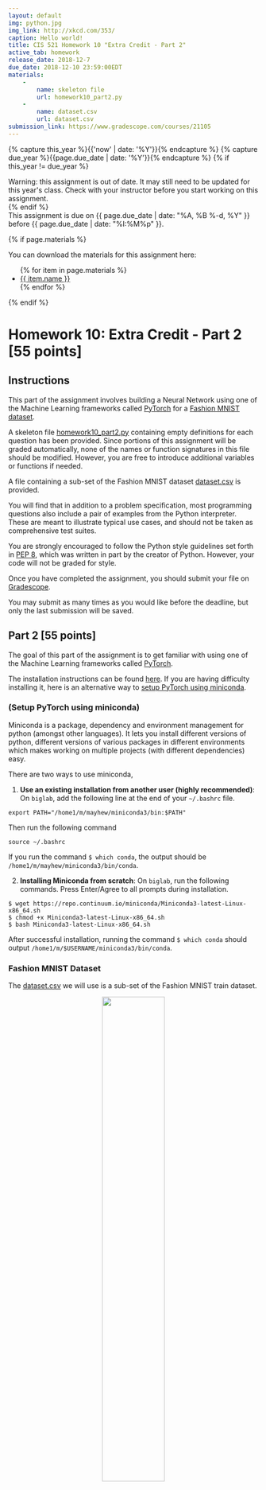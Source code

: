 ```yaml
---
layout: default
img: python.jpg
img_link: http://xkcd.com/353/
caption: Hello world!
title: CIS 521 Homework 10 "Extra Credit - Part 2"
active_tab: homework
release_date: 2018-12-7
due_date: 2018-12-10 23:59:00EDT
materials:
    - 
        name: skeleton file
        url: homework10_part2.py 
    - 
        name: dataset.csv
        url: dataset.csv 
submission_link: https://www.gradescope.com/courses/21105
---
```


<!-- Check whether the assignment is up to date -->
{% capture this_year %}{{'now' | date: '%Y'}}{% endcapture %}
{% capture due_year %}{{page.due_date | date: '%Y'}}{% endcapture %}
{% if this_year != due_year %} 
<div class="alert alert-danger">
Warning: this assignment is out of date.  It may still need to be updated for this year's class.  Check with your instructor before you start working on this assignment.
</div>
{% endif %}
<!-- End of check whether the assignment is up to date -->


<div class="alert alert-info">
This assignment is due on {{ page.due_date | date: "%A, %B %-d, %Y" }} before {{ page.due_date | date: "%I:%M%p" }}. 
</div>

{% if page.materials %}
<div class="alert alert-info">
You can download the materials for this assignment here:
<ul>
{% for item in page.materials %}
<li><a href="{{item.url}}">{{ item.name }}</a></li>
{% endfor %}
</ul>
</div>
{% endif %}



Homework 10: Extra Credit - Part 2 [55 points]
=============================================================

## <a name="instructions"></a> Instructions


This part of the assignment involves building a Neural Network using one of the Machine Learning frameworks called [PyTorch](https://pytorch.org) for a [Fashion MNIST dataset](https://github.com/zalandoresearch/fashion-mnist).

A skeleton file [homework10_part2.py](homework10_part2.py) containing empty definitions for each question has been provided. Since portions of this assignment will be graded automatically, none of the names or function signatures in this file should be modified. However, you are free to introduce additional variables or functions if needed.

A file containing a sub-set of the Fashion MNIST dataset [dataset.csv](dataset.csv) is provided. 

You will find that in addition to a problem specification, most programming questions also include a pair of examples from the Python interpreter. These are meant to illustrate typical use cases, and should not be taken as comprehensive test suites.

You are strongly encouraged to follow the Python style guidelines set forth in [PEP 8](http://www.python.org/dev/peps/pep-0008/), which was written in part by the creator of Python. However, your code will not be graded for style.

Once you have completed the assignment, you should submit your file on [Gradescope]({{page.submission_link}}).

You may submit as many times as you would like before the deadline, but only the last submission will be saved. 



## <a name="part_2"></a> Part 2 [55 points]

The goal of this part of the assignment is to get familiar with using one of the Machine Learning frameworks called [PyTorch](https://pytorch.org). 

The installation instructions can be found [here](https://pytorch.org/get-started/locally/). If you are having difficulty installing it, here is an alternative way to [setup PyTorch using miniconda](#setup).


### <a name="setup"></a>  (Setup PyTorch using miniconda)
Miniconda is a package, dependency and environment management for python (amongst other languages). It lets you install different versions of python, different versions of various packages in different environments which makes working on multiple projects (with different dependencies) easy.

There are two ways to use miniconda,

1. **Use an existing installation from another user (highly recommended)**: On ```biglab```, add the following line at the end of your ```~/.bashrc``` file.
```
export PATH="/home1/m/mayhew/miniconda3/bin:$PATH"
```
Then run the following command
```
source ~/.bashrc
```
If you run the command ```$ which conda```, the output should be ```/home1/m/mayhew/miniconda3/bin/conda```.

2. **Installing Miniconda from scratch**: On ```biglab```, run the following commands. Press Enter/Agree to all prompts during installation.
```
$ wget https://repo.continuum.io/miniconda/Miniconda3-latest-Linux-x86_64.sh
$ chmod +x Miniconda3-latest-Linux-x86_64.sh
$ bash Miniconda3-latest-Linux-x86_64.sh
```
After successful installation, running the command ```$ which conda``` should output ```/home1/m/$USERNAME/miniconda3/bin/conda```.


### Fashion MNIST Dataset

The [dataset.csv](dataset.csv) we will use is a sub-set of the Fashion MNIST train dataset. 

<p align="center">
<img src="images/fashion-mnist-sprite.png" class="img-responsive" width="50%" height="50%"/>
</p>

<p align="center">
<img src="images/embedding.gif" class="img-responsive" width="50%" height="50%"/>
</p>

The dataset contains 20000 28x28 greyscale images, where each image has a label from one of 10 classes:

| Label | Description |
| --- | --- |
| 0 | T-shirt/top |
| 1 | Trouser |
| 2 | Pullover |
| 3 | Dress |
| 4 | Coat |
| 5 | Sandal |
| 6 | Shirt |
| 7 | Sneaker |
| 8 | Bag |
| 9 | Ankle boot |


### Part 2.1 [5 points]

The [dataset.csv](dataset.csv) is a comma-separated csv file with a header 'label, pixel1, pixel2, ..., pixel 784'. 
The first column 'label' is a label from 0 to 9 inclusively, and the rest of the columns 'pixel1' ... 'pixel784' are 784 pixels of an image for a corresponding label.  

Your task is to fill in `load_data(file_path, reshape_images)`, where `file_path` is a string representing the path to a dataset and `reshape_images` is a boolean flag that indicates whether an image needs to be represented as one dimensional array of 784 pixels or reshaped to (1, 28, 28) array pixels.  This function returns 2 numpy arrays, where the first array corresponds to images and the second to labels. 
 
Since there are 20000 images and labels in `dataset.csv`, you should expect something as follows when the function is called with `reshape_images` set to `False`:

```python
>>> X, Y = load_data('dataset.csv', False)
>>> print(X.shape)
(20000, 784)
>>> print(Y.shape)
(20000,)
```

And something as follows when the function is called with `reshape_images` set to `True`:
```python
>>> X, Y = load_data('dataset.csv', True)
>>> print(X.shape)
(20000, 1, 28, 28)
>>> print(Y.shape)
(20000,)
```

Here is a way to visualise the first image of our data: 

```python
>>> import matplotlib.pyplot as plt
>>> class_names = ['T-Shirt', 'Trouser', 'Pullover', 'Dress', 'Coat', 'Sandal', 'Shirt', 'Sneaker', 'Bag', 'Ankle Boot']
>>> X, Y = load_data('dataset.csv', False)
>>> plt.imshow(X[0].reshape(28, 28), cmap='gray')
>>> plt.title(class_names[Y[0]])
>>> plt.show()
```
<p align="center">
<img src="images/first_image.png" class="img-responsive" width="50%" height="50%"/>
</p>


##### Data Loading and Processing in PyTorch

The `load_data(file_path, reshape_images)` function gets called in the `FashionMNISTDataset` class, which is given in the skeleton file. The `FashionMNISTDataset` class is a custom dataset that inherits [`torch.utils.data.Dataset`](https://pytorch.org/docs/stable/_modules/torch/utils/data/dataset.html#Dataset), which is an abstract class representing a dataset in PyTorch. We filled in the required `__len__` and `__getitem__` functions to return the size of the dataset and to add support the indexing of the dataset. 

```python
from torch.utils.data import Dataset
class FashionMNISTDataset(Dataset):
    def __init__(self, file_path, reshape_images):
        self.X, self.Y = load_data(file_path, reshape_images)

    def __len__(self):
        return len(self.X)

    def __getitem__(self, index):
        return self.X[index], self.Y[index]
```

Similarly to the previous snippets of code:

```python
>>> dataset= FashionMNISTDataset('dataset.csv', False)
>>> print(dataset.X.shape)
(20000, 784)
>>> print(dataset.Y.shape)
(20000,)
>>> dataset= FashionMNISTDataset('dataset.csv', True)
>>> print(dataset.X.shape)
(20000, 1, 28, 28)
>>> print(dataset.Y.shape)
(20000,)
```

This `FashionMNISTDataset` class can be used by [`torch.utils.data.DataLoader`](https://pytorch.org/docs/stable/_modules/torch/utils/data/dataloader.html#DataLoader), which is a dataset iterator and that provides ways to batch the data, shuffle the data, or load the data in parallel. Here is a snippet of code that uses `torch.utils.data.DataLoader` with  `batch_size` set to 10: 
```python
>>> dataset = FashionMNISTDataset('dataset.csv', False)
>>> data_loader = torch.utils.data.DataLoader(dataset=dataset, batch_size=10, shuffle=False)
>>> print(len(data_loader))
2000
>>> images, labels = list(data_loader)[0]
>>> print(type(images))
<class torch.LongTensor>
>>> print(images)
<class torch.LongTensor>

    0     0     0  ...     25     9     0
    0     0     0  ...      0     0     0
    0     0     0  ...      0     0     0
       ...          ⋱          ...       
    0     0     0  ...      0     0     0
    0     0     0  ...      0     0     0
    0     0     1  ...      0     0     0
[torch.LongTensor of size 10x784]
>>> print(type(labels))
<class torch.LongTensor>
>>> print(labels)

 5
 0
 1
 4
 7
 6
 2
 1
 9
 0
[torch.LongTensor of size 10]
```
Note that we added the code to load the data with `torch.utils.data.DataLoader` in the `main()` function of the skeleton file. 


    
### Part 2.2 - 2.4  [45 points]

For the next part of the assignment we give you a few functions that you are welcome to use and modify.  They are:

* The `train(model, data_loader, num_epochs, learning_rate)` function, which accepts the following arguments
1. a `model` which is a subclass of [`torch.nn.Module`](https://pytorch.org/docs/stable/_modules/torch/nn/modules/module.html#Module), 
2. a `data_loader` which is a class of [`torch.utils.data.DataLoader`](https://pytorch.org/docs/stable/_modules/torch/utils/data/dataloader.html#DataLoader) 
3. two hyper-parameters: `num_epochs` and `learning_rate`.
This function trains a `model` for the specified `num_epochs` using [`torch.nn.CrossEntropyLoss`](https://pytorch.org/docs/stable/nn.html#loss-functions) loss function and [`torch.optim.Adam`](https://pytorch.org/docs/stable/optim.html) as an optimizer. Once in a specified amount of iterations, the function prints the current loss, train accuracy, train F1-score for the model. 

* The `evaluate(model, data_loader)` function, which accepts
1. a `model` which is a subclass of [`torch.nn.Module`](https://pytorch.org/docs/stable/_modules/torch/nn/modules/module.html#Module) 
2. a `data_loader` which is a class of [`torch.utils.data.DataLoader`](https://pytorch.org/docs/stable/_modules/torch/utils/data/dataloader.html#DataLoader).

The `evaluate` function returns a list of actual labels and a list of predicted labels by that `model` for this `data_loader` class. This function can be used to get the metrics, such as accuracy or F1-score

* The `plot_confusion_matrix(cm, class_names, title=None)` function, which visualises a confusion matrix. It accepts
1. a confusion matrix `cm`, 
2. a list of corresponding `class_names` 
3. an optional `title`. 

The `plot_confusion_matrix` function was modified from [here](https://scikit-learn.org/stable/auto_examples/model_selection/plot_confusion_matrix.html)


All you have to do is to fill in `__init__(self)` and  `forward(self, x)` for 3 different classes: *Easy*, *Medium*, and *Advanced*.  

#### Part 2.2: Easy [10 pts]

In this part we ask you to fill in `__init__(self)` and  `forward(self, x)` of the `EasyModel` class. `EasyModel` is a subclass of [`torch.nn.Module`](https://pytorch.org/docs/stable/_modules/torch/nn/modules/module.html#Module), which is a base class for all neural network models in PyTorch. 
We ask you to build a model that consists of a single linear layer (using [`torch.nn.Linear`](https://pytorch.org/docs/stable/nn.html#linear-layers)).  You will need to write one line of code.  It starts with `self.fc = torch.nn.Linear`. It maps the size of the representation of an image to the number of classes.
We recommend to have look around the API for [`torch.nn`](https://pytorch.org/docs/stable/nn.html). 

Once you have filled in `__init__(self)` and  `forward(self, x)` of the `EasyModel` class you should expect something similar to this:

```python
>>> class_names = ['T-Shirt', 'Trouser', 'Pullover', 'Dress', 'Coat', 'Sandal', 'Shirt', 'Sneaker', 'Bag', 'Ankle Boot']
>>> num_epochs = 2
>>> batch_size = 100
>>> learning_rate = 0.001
>>> data_loader = torch.utils.data.DataLoader(dataset=FashionMNISTDataset('dataset.csv', False),  batch_size=batch_size, shuffle=True)
>>> easy_model = EasyModel()
>>> train(easy_model, data_loader, num_epochs, learning_rate)
Epoch : 0/2, Iteration : 49/200,  Loss: 5.7422, Train Accuracy: 73.3450, Train F1 Score: 72.6777
Epoch : 0/2, Iteration : 99/200,  Loss: 7.6222, Train Accuracy: 76.7650, Train F1 Score: 75.8522
Epoch : 0/2, Iteration : 149/200,  Loss: 8.9238, Train Accuracy: 76.9600, Train F1 Score: 76.6251
Epoch : 0/2, Iteration : 199/200,  Loss: 6.3722, Train Accuracy: 76.9450, Train F1 Score: 77.1084
Epoch : 1/2, Iteration : 49/200,  Loss: 6.0220, Train Accuracy: 72.7300, Train F1 Score: 73.4246
Epoch : 1/2, Iteration : 99/200,  Loss: 4.4724, Train Accuracy: 78.5450, Train F1 Score: 78.6831
Epoch : 1/2, Iteration : 149/200,  Loss: 3.9865, Train Accuracy: 79.5950, Train F1 Score: 79.3139
Epoch : 1/2, Iteration : 199/200,  Loss: 4.8550, Train Accuracy: 75.4150, Train F1 Score: 73.7432
>>> y_true_easy, y_pred_easy = evaluate(easy_model, data_loader)
>>> print(f'Easy Model: '
          f'Final Train Accuracy: {100.* accuracy_score(y_true_easy, y_pred_easy):.4f},',
          f'Final Train F1 Score: {100.* f1_score(y_true_easy, y_pred_easy, average="weighted"):.4f}')
Easy Model: Final Train Accuracy: 75.4150, Final Train F1 Score: 73.7432
>>> plot_confusion_matrix(confusion_matrix(y_true_easy, y_pred_easy), class_names, 'Easy Model')
```
<p align="center">
<img src="images/easy_model.png" class="img-responsive" width="50%" height="50%"/>
</p>


We reserved multiple datasets for testing with the same distribution of labels as given in `dataset.csv`. We will train and evaluate your model on our end using the same `train()` and `evaluate()` functions as given. 
Full points will be given for an `Easy Model` for num_epochs = 2, batch_size = 100, learning_rate = 0.001 if the accuracy on the reserved datasets and F1-Score is >= 72%.


#### Part 2.3: Medium [15 pts]

In this part we ask you to fill in `__init__(self)` and  `forward(self, x)` of the `Medium` class that is a subclass of [`torch.nn.Module`](https://pytorch.org/docs/stable/_modules/torch/nn/modules/module.html#Module). 
We ask you to build a model that consists of a multiple fully-connected linear layers (using [`torch.nn.Linear`](https://pytorch.org/docs/stable/nn.html#linear-layers)).
The network architecture is open-ended, so it is up to you to decide the number of linear layers and the size of nodes within the hidden layer(s). There are many tutorials online for you to use, for instance [this blog post](http://adventuresinmachinelearning.com/pytorch-tutorial-deep-learning/) gives a good solution for our  `Medium` class  by building a Fully-Connected Network with 2 hidden layers.  You can also use activation functions like ReLU. 
Remember that the input to this model is the size of a one dimensional representation of an image and the output is the number of classes as for the Easy Model.

Once you have filled in `__init__(self)` and  `forward(self, x)` of the `MediumModel` class you should expect something similar to this:
```python
>>> class_names = ['T-Shirt', 'Trouser', 'Pullover', 'Dress', 'Coat', 'Sandal', 'Shirt', 'Sneaker', 'Bag', 'Ankle Boot']
>>> num_epochs = 2
>>> batch_size = 100
>>> learning_rate = 0.001
>>> data_loader = torch.utils.data.DataLoader(dataset=FashionMNISTDataset('dataset.csv', False),  batch_size=batch_size, shuffle=True)
>>> medium_model = MediumModel()
>>> train(medium_model, data_loader, num_epochs, learning_rate)
>>> y_true_medium, y_pred_medium = evaluate(medium_model, data_loader)
Epoch : 0/2, Iteration : 49/200,  Loss: 0.7257, Train Accuracy: 76.7000, Train F1 Score: 76.6240
Epoch : 0/2, Iteration : 99/200,  Loss: 0.6099, Train Accuracy: 79.6000, Train F1 Score: 79.3427
Epoch : 0/2, Iteration : 149/200,  Loss: 0.3406, Train Accuracy: 80.3550, Train F1 Score: 79.2653
Epoch : 0/2, Iteration : 199/200,  Loss: 0.4423, Train Accuracy: 82.2350, Train F1 Score: 82.1259
Epoch : 1/2, Iteration : 49/200,  Loss: 0.6591, Train Accuracy: 82.2450, Train F1 Score: 81.5656
Epoch : 1/2, Iteration : 99/200,  Loss: 0.5055, Train Accuracy: 81.7150, Train F1 Score: 81.2029
Epoch : 1/2, Iteration : 149/200,  Loss: 0.4616, Train Accuracy: 83.9600, Train F1 Score: 83.4397
Epoch : 1/2, Iteration : 199/200,  Loss: 0.3895, Train Accuracy: 84.3500, Train F1 Score: 84.3794
>>> print(f'Medium Model: '
      f'Final Train Accuracy: {100.* accuracy_score(y_true_medium, y_pred_medium):.4f},',
      f'Final F1 Score: {100.* f1_score(y_true_medium, y_pred_medium, average="weighted"):.4f}')
Medium Model: Final Train Accuracy: 84.3500, Final F1 Score: 84.3794
>>> plot_confusion_matrix(confusion_matrix(y_true_medium, y_pred_medium), class_names, 'Medium Model')
```

<p align="center">
<img src="images/medium_model.png" class="img-responsive" width="50%" height="50%"/>
</p>


As before, we reserved multiple datasets for testing with the same distribution of labels as given in `dataset.csv`. We will train and evaluate your model on our end using the same `train()` and `evaluate()` functions as given. 
Full points will be given for a `Medium Model` for num_epochs = 2, batch_size = 100, learning_rate = 0.001 if the accuracy on the reserved datasets and F1-Score is >= 82%.


#### Part 2.3: Advanced [20 pts]

In this part we ask you to fill in `__init__(self)` and  `forward(self, x)` of the `Advanced` class that is a subclass of [`torch.nn.Module`](https://pytorch.org/docs/stable/_modules/torch/nn/modules/module.html#Module).
We ask you to build a Convolutional Neural Network, which will consists of one or more convolutional layers ([`torch.nn.Conv2d`](https://pytorch.org/docs/stable/nn.html#convolutional-layers)) connected by the linear layers. The architecture is open-ended, so it is up to you to decide the number of layers, kernel size, activation functions etc. 
You can see performance of different architectures for this dataset [here](https://github.com/zalandoresearch/fashion-mnist/blob/master/README.md#Benchmark). 
The input to this model, unlike the input for `Easy` and `Medium` Models is expected to be different, and this is the reason why we asked you to reshape the images in Part 2.1. The output of this model remains the same as before.

Once you have filled in `__init__(self)` and  `forward(self, x)` of the `EasyModel` class you can use the following to see the performance of your  

```python
>>> class_names = ['T-Shirt', 'Trouser', 'Pullover', 'Dress', 'Coat', 'Sandal', 'Shirt', 'Sneaker', 'Bag', 'Ankle Boot']
>>> num_epochs = 2
>>> batch_size = 100
>>> learning_rate = 0.001
>>> data_loader_reshaped = torch.utils.data.DataLoader(dataset=FashionMNISTDataset('dataset.csv', True), batch_size=batch_size, shuffle=True)
>>> advanced_model = AdvancedModel()
>>> train(advanced_model, data_loader_reshaped, num_epochs, learning_rate)
>>> y_true_advanced, y_pred_advanced = evaluate(advanced_model, data_loader_reshaped)
Epoch : 0/2, Iteration : 49/200,  Loss: 0.7043, Train Accuracy: 80.2100, Train F1 Score: 79.9030
Epoch : 0/2, Iteration : 99/200,  Loss: 0.4304, Train Accuracy: 84.0650, Train F1 Score: 83.9004
Epoch : 0/2, Iteration : 149/200,  Loss: 0.4911, Train Accuracy: 85.0850, Train F1 Score: 84.4854
Epoch : 0/2, Iteration : 199/200,  Loss: 0.3728, Train Accuracy: 86.9900, Train F1 Score: 86.9663
Epoch : 1/2, Iteration : 49/200,  Loss: 0.3628, Train Accuracy: 87.2150, Train F1 Score: 86.9041
Epoch : 1/2, Iteration : 99/200,  Loss: 0.3961, Train Accuracy: 87.7100, Train F1 Score: 87.7028
Epoch : 1/2, Iteration : 149/200,  Loss: 0.3038, Train Accuracy: 88.9200, Train F1 Score: 88.9186
Epoch : 1/2, Iteration : 199/200,  Loss: 0.3445, Train Accuracy: 89.2500, Train F1 Score: 88.8764
>>> print(f'Advanced Model: '
  f'Final Train Accuracy: {100.* accuracy_score(y_true_advanced, y_pred_advanced):.4f},',
  f'Final F1 Score: {100.* f1_score(y_true_advanced, y_pred_advanced, average="weighted"):.4f}')
Advanced Model: Final Train Accuracy: 89.2500, Final F1 Score: 88.8764
plot_confusion_matrix(confusion_matrix(y_true_advanced, y_pred_advanced), class_names, 'Advanced Model')
```

<p align="center">
<img src="images/advanced_model.png" class="img-responsive" width="50%" height="50%"/>
</p>


As before, we reserved multiple datasets for testing with the same distribution of labels as given in `dataset.csv`. We will train and evaluate your model on our end using the same `train()` and `evaluate()` functions as given. 
Full points will be given for a `Advanced Model` for num_epochs = 2, batch_size = 100, learning_rate = 0.001 if the accuracy on the reserved datasets and F1-Score is >= 88%.


## 3. Feedback [5 points]
1. **[2 points]** What were the two classes that one of your models confused the most?
2. **[3 points]** Describe your architecture for the Advanced Model.
3. **[0 points]** Approximately how long did you spend on this assignment?
4. **[0 points]** Which aspects of this assignment did you find most challenging? Were there any significant stumbling blocks?
5. **[0 points]**  Which aspects of this assignment did you like? Is there anything you would have changed?